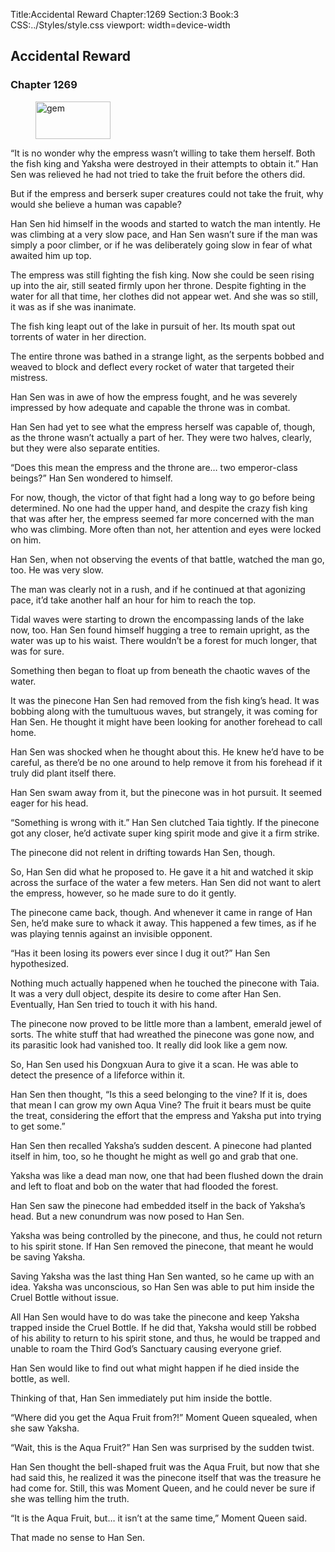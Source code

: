 Title:Accidental Reward 
Chapter:1269 
Section:3 
Book:3 
CSS:../Styles/style.css 
viewport: width=device-width
  
## Accidental Reward
### Chapter 1269 
<figure>
	<img src="../Images/gem.gif" alt="gem" id="gem" width="120" height="60" />
</figure>
  

  
  “It is no wonder why the empress wasn’t willing to take them herself. Both the fish king and Yaksha were destroyed in their attempts to obtain it.” Han Sen was relieved he had not tried to take the fruit before the others did.

But if the empress and berserk super creatures could not take the fruit, why would she believe a human was capable?

Han Sen hid himself in the woods and started to watch the man intently. He was climbing at a very slow pace, and Han Sen wasn’t sure if the man was simply a poor climber, or if he was deliberately going slow in fear of what awaited him up top.

The empress was still fighting the fish king. Now she could be seen rising up into the air, still seated firmly upon her throne. Despite fighting in the water for all that time, her clothes did not appear wet. And she was so still, it was as if she was inanimate.

The fish king leapt out of the lake in pursuit of her. Its mouth spat out torrents of water in her direction.

The entire throne was bathed in a strange light, as the serpents bobbed and weaved to block and deflect every rocket of water that targeted their mistress.

Han Sen was in awe of how the empress fought, and he was severely impressed by how adequate and capable the throne was in combat.

Han Sen had yet to see what the empress herself was capable of, though, as the throne wasn’t actually a part of her. They were two halves, clearly, but they were also separate entities.

“Does this mean the empress and the throne are… two emperor-class beings?” Han Sen wondered to himself.

For now, though, the victor of that fight had a long way to go before being determined. No one had the upper hand, and despite the crazy fish king that was after her, the empress seemed far more concerned with the man who was climbing. More often than not, her attention and eyes were locked on him.

Han Sen, when not observing the events of that battle, watched the man go, too. He was very slow.

The man was clearly not in a rush, and if he continued at that agonizing pace, it’d take another half an hour for him to reach the top.

Tidal waves were starting to drown the encompassing lands of the lake now, too. Han Sen found himself hugging a tree to remain upright, as the water was up to his waist. There wouldn’t be a forest for much longer, that was for sure.

Something then began to float up from beneath the chaotic waves of the water.

It was the pinecone Han Sen had removed from the fish king’s head. It was bobbing along with the tumultuous waves, but strangely, it was coming for Han Sen. He thought it might have been looking for another forehead to call home.

Han Sen was shocked when he thought about this. He knew he’d have to be careful, as there’d be no one around to help remove it from his forehead if it truly did plant itself there.

Han Sen swam away from it, but the pinecone was in hot pursuit. It seemed eager for his head.

“Something is wrong with it.” Han Sen clutched Taia tightly. If the pinecone got any closer, he’d activate super king spirit mode and give it a firm strike.

The pinecone did not relent in drifting towards Han Sen, though.

So, Han Sen did what he proposed to. He gave it a hit and watched it skip across the surface of the water a few meters. Han Sen did not want to alert the empress, however, so he made sure to do it gently.

The pinecone came back, though. And whenever it came in range of Han Sen, he’d make sure to whack it away. This happened a few times, as if he was playing tennis against an invisible opponent.

“Has it been losing its powers ever since I dug it out?” Han Sen hypothesized.

Nothing much actually happened when he touched the pinecone with Taia. It was a very dull object, despite its desire to come after Han Sen. Eventually, Han Sen tried to touch it with his hand.

The pinecone now proved to be little more than a lambent, emerald jewel of sorts. The white stuff that had wreathed the pinecone was gone now, and its parasitic look had vanished too. It really did look like a gem now.

So, Han Sen used his Dongxuan Aura to give it a scan. He was able to detect the presence of a lifeforce within it.

Han Sen then thought, “Is this a seed belonging to the vine? If it is, does that mean I can grow my own Aqua Vine? The fruit it bears must be quite the treat, considering the effort that the empress and Yaksha put into trying to get some.”

Han Sen then recalled Yaksha’s sudden descent. A pinecone had planted itself in him, too, so he thought he might as well go and grab that one.

Yaksha was like a dead man now, one that had been flushed down the drain and left to float and bob on the water that had flooded the forest.

Han Sen saw the pinecone had embedded itself in the back of Yaksha’s head. But a new conundrum was now posed to Han Sen.

Yaksha was being controlled by the pinecone, and thus, he could not return to his spirit stone. If Han Sen removed the pinecone, that meant he would be saving Yaksha.

Saving Yaksha was the last thing Han Sen wanted, so he came up with an idea. Yaksha was unconscious, so Han Sen was able to put him inside the Cruel Bottle without issue.

All Han Sen would have to do was take the pinecone and keep Yaksha trapped inside the Cruel Bottle. If he did that, Yaksha would still be robbed of his ability to return to his spirit stone, and thus, he would be trapped and unable to roam the Third God’s Sanctuary causing everyone grief.

Han Sen would like to find out what might happen if he died inside the bottle, as well.

Thinking of that, Han Sen immediately put him inside the bottle.

“Where did you get the Aqua Fruit from?!” Moment Queen squealed, when she saw Yaksha.

“Wait, this is the Aqua Fruit?” Han Sen was surprised by the sudden twist.

Han Sen thought the bell-shaped fruit was the Aqua Fruit, but now that she had said this, he realized it was the pinecone itself that was the treasure he had come for. Still, this was Moment Queen, and he could never be sure if she was telling him the truth.

“It is the Aqua Fruit, but… it isn’t at the same time,” Moment Queen said.

That made no sense to Han Sen.
